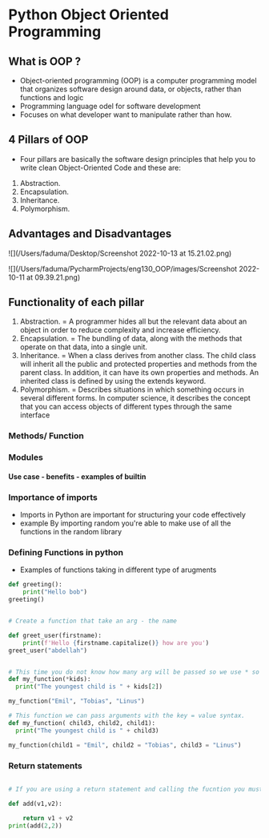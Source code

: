 # Python Object Oriented Programming 

## What is OOP ?
 - Object-oriented programming (OOP) is a computer programming model that organizes software design around data, or objects, rather than functions and logic
 - Programming language odel for software development
 - Focuses on what developer want to manipulate rather than how.

## 4 Pillars of OOP

 - Four pillars are basically the software design principles that help you to write clean Object-Oriented Code and these are:
1. Abstraction.
2. Encapsulation.
3. Inheritance.
4. Polymorphism.

##  Advantages and Disadvantages 

![](/Users/faduma/Desktop/Screenshot 2022-10-13 at 15.21.02.png)

![](/Users/faduma/PycharmProjects/eng130_OOP/images/Screenshot 2022-10-11 at 09.39.21.png)
## Functionality of each pillar

1. Abstraction. =  A programmer hides all but the relevant data about an object in order to reduce complexity and increase efficiency.
2. Encapsulation. = The bundling of data, along with the methods that operate on that data, into a single unit.
3. Inheritance. = When a class derives from another class. The child class will inherit all the public and protected properties and methods from the parent class. In addition, it can have its own properties and methods. An inherited class is defined by using the extends keyword.
4. Polymorphism. = Describes situations in which something occurs in several different forms. In computer science, it describes the concept that you can access objects of different types through the same interface

### Methods/ Function
### Modules 
####

#### Use case - benefits - examples of builtin 


### Importance of imports

-  Imports in Python are important for structuring your code effectively
- example By importing random you're able to make use of all the functions in the random library 


### Defining Functions in python 

- Examples of functions taking in different type of arugments 

```` python
def greeting():
    print("Hello bob")
greeting()


# Create a function that take an arg - the name

def greet_user(firstname): 
    print(f'Hello {firstname.capitalize()} how are you')
greet_user("abdellah")


# This time you do not know how many arg will be passed so we use * so that we can receive a tuple
def my_function(*kids):
  print("The youngest child is " + kids[2])

my_function("Emil", "Tobias", "Linus")

# This function we can pass arguments with the key = value syntax.
def my_function( child3, child2, child1):
  print("The youngest child is " + child3)

my_function(child1 = "Emil", child2 = "Tobias", child3 = "Linus")
````
### Return statements 

```` python

# If you are using a return statement and calling the fucntion you must have a print statement

def add(v1,v2):

    return v1 + v2
print(add(2,2))

````